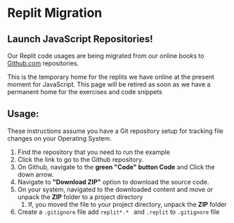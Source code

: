 # Replit Migration 

## Launch JavaScript Repositories! 

   Our Replit code usages are being migrated from our online books to [Github.com](https://icr8freecode.github.io/) repositories. 

   This is the temporary home for the replits we have online at the present moment for JavaScript. 
   This page will be retired as soon as we have a permanent home for the exercises and code snippets
  
## Usage:
  These instructions assume you have a Git repository setup for tracking file changes on your Operating System.
  1. Find the repository that you need to run the example
  2. Click the link to go to the Github repository.
  3. On Github, navigate to the **green "Code" button Code** and Click the down arrow.
  4. Navigate to **"Download ZIP"** option to download the source code.
  5. On your system, navigated to the downloaded content and move or unpack the **ZIP** folder to a project directory
     1. If, you moved the file to your project directory, unpack the **ZIP** folder 
  6. Create a `.gitignore` file add `replit*.* ` and `.replit`</strong> to `.gitignore` file 
